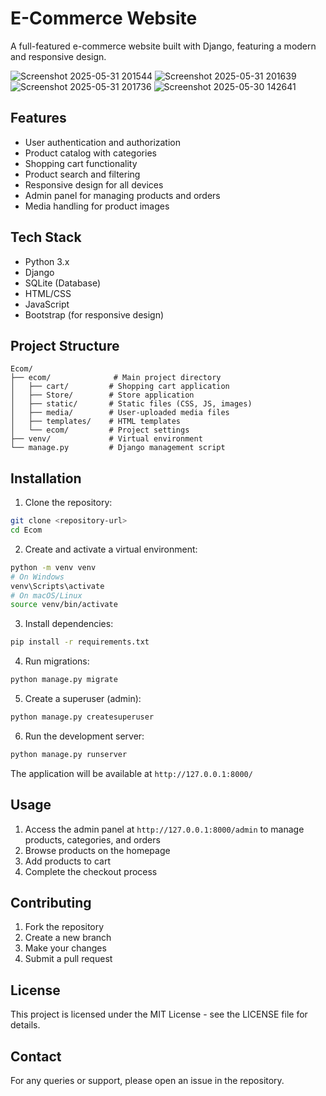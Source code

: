 # E-Commerce Website

A full-featured e-commerce website built with Django, featuring a modern and responsive design.

![Screenshot 2025-05-31 201544](https://github.com/user-attachments/assets/b0dbcda3-15ef-462e-ab23-5e3949245994)
![Screenshot 2025-05-31 201639](https://github.com/user-attachments/assets/bc6d3b64-fab3-4e75-a42a-dbbdc32d7d5f)
![Screenshot 2025-05-31 201736](https://github.com/user-attachments/assets/27c8ba12-29b9-4a43-a0a8-4767b7983d44)
![Screenshot 2025-05-30 142641](https://github.com/user-attachments/assets/284f8b3c-7fe8-4185-8114-be76d7561dbd)





## Features

- User authentication and authorization
- Product catalog with categories
- Shopping cart functionality
- Product search and filtering
- Responsive design for all devices
- Admin panel for managing products and orders
- Media handling for product images

## Tech Stack

- Python 3.x
- Django
- SQLite (Database)
- HTML/CSS
- JavaScript
- Bootstrap (for responsive design)

## Project Structure

```
Ecom/
├── ecom/              # Main project directory
│   ├── cart/         # Shopping cart application
│   ├── Store/        # Store application
│   ├── static/       # Static files (CSS, JS, images)
│   ├── media/        # User-uploaded media files
│   ├── templates/    # HTML templates
│   └── ecom/         # Project settings
├── venv/             # Virtual environment
└── manage.py         # Django management script
```

## Installation

1. Clone the repository:
```bash
git clone <repository-url>
cd Ecom
```

2. Create and activate a virtual environment:
```bash
python -m venv venv
# On Windows
venv\Scripts\activate
# On macOS/Linux
source venv/bin/activate
```

3. Install dependencies:
```bash
pip install -r requirements.txt
```

4. Run migrations:
```bash
python manage.py migrate
```

5. Create a superuser (admin):
```bash
python manage.py createsuperuser
```

6. Run the development server:
```bash
python manage.py runserver
```

The application will be available at `http://127.0.0.1:8000/`

## Usage

1. Access the admin panel at `http://127.0.0.1:8000/admin` to manage products, categories, and orders
2. Browse products on the homepage
3. Add products to cart
4. Complete the checkout process

## Contributing

1. Fork the repository
2. Create a new branch
3. Make your changes
4. Submit a pull request

## License

This project is licensed under the MIT License - see the LICENSE file for details.

## Contact

For any queries or support, please open an issue in the repository. 
